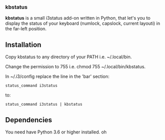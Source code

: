 ### kbstatus

**kbstatus** is a small i3status add-on written in Python,
that let's you to display the status of your keyboard
(numlock, capslock, current layouti) in the far-left position.

## Installation

Copy kbstatus to any directory of your PATH i.e. ~/.local/bin.

Change the permission to 755 i.e. chmod 755 ~/.local/bin/kbstatus.

In ~/.i3/config replace the line in the 'bar' section:

```i3config
status_command i3status
```

to:

```i3config
status_command i3status | kbstatus
```

## Dependencies

You need have Python 3.6 or higher installed. oh
